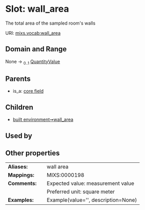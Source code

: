 
# Slot: wall_area


The total area of the sampled room's walls

URI: [mixs.vocab:wall_area](https://w3id.org/mixs/vocab/wall_area)


## Domain and Range

None &#8594;  <sub>0..1</sub> [QuantityValue](QuantityValue.md)

## Parents

 *  is_a: [core field](core_field.md)

## Children

 *  [built environment➞wall_area](built_environment_wall_area.md)

## Used by


## Other properties

|  |  |  |
| --- | --- | --- |
| **Aliases:** | | wall area |
| **Mappings:** | | MIXS:0000198 |
| **Comments:** | | Expected value: measurement value |
|  | | Preferred unit: square meter |
| **Examples:** | | Example(value='', description=None) |

